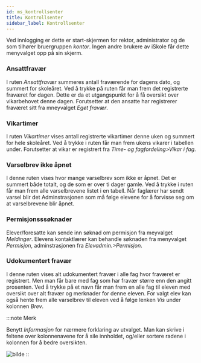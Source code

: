 ```yaml
---
id: ms_kontrollsenter
title: Kontrollsenter
sidebar_label: Kontrollsenter
---
```


Ved innlogging er dette er start-skjermen for rektor, administrator og de som tilhører bruergruppen _kontor_. Ingen andre brukere av iSkole får dette menyvalget opp på sin skjerm.

### Ansattfravær
I ruten _Ansattfravær_ summeres antall fraværende for dagens dato, og summert for skoleåret. Ved å trykke på ruten får man frem det registrerte fraværet for dagen. Dette er da et utgangspunkt for å få oversikt over vikarbehovet denne dagen. Forutsetter at den ansatte har registrerer fraværet sitt fra mneyvalget _Eget fravær_.

### Vikartimer
I ruten _Vikartimer_ vises antall registrerte vikartimer denne uken og summert for hele skoleåret. Ved å trykke i ruten får man frem ukens vikarer i tabellen under. Forutsetter at vikar er registrert fra _Time- og fagfordeling>Vikar i fag_.

### Varselbrev ikke åpnet
I denne ruten vises hvor mange varselbrev som ikke er åpnet. Det er summert både totalt, og de som er over ti dager gamle. Ved å trykke i ruten får man frem alle varselbrevene listet i en tabell. Når faglærer har sendt varsel blir det Adminstrasjonen som må følge elevene for å forvisse seg om at varselbrevene blir åpnet.

### Permisjonsssøknader 
Elever/foresatte kan sende inn søknad om permisjon fra meyvalget _Meldinger_. Elevens kontaktlærer kan behandle søknaden fra menyvalget _Permisjon_, adminstrasjonen fra _Elevadmin.>Permisjon_.

### Udokumentert fravær
I denne ruten vises alt udokumentert fravær i alle fag hvor fraværet er registrert. Men man får bare med fag som har fravær større enn den angitt prosenten. Ved å trykke på et navn får man frem en alle fag til eleven med oversikt over alt fravær og merknader for denne eleven. For valgt elev kan også hente frem alle varselbrev til eleven ved å følge lenken _Vis_ under kolonnen _Brev_.  

:::note Merk

Benytt  _Informasjon_ for nærmere forklaring av utvalget. Man kan skrive i feltene over kolonnenavene for å sile innholdet, og/eller sortere radene i kolonnen for å bedre oversikten.

![bilde](https://user-images.githubusercontent.com/80097133/149929575-aca951f4-3a36-4d13-84c6-f108cd0bb797.png)
::
